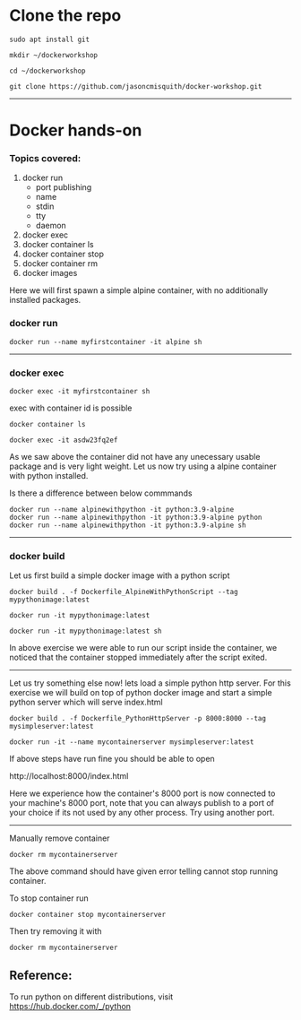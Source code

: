 
# Clone the repo

```
sudo apt install git
```
```
mkdir ~/dockerworkshop
```
```
cd ~/dockerworkshop
```
```
git clone https://github.com/jasoncmisquith/docker-workshop.git
```
---

# Docker hands-on

### Topics covered:
1. docker run
    - port publishing
    - name
    - stdin
    - tty
    - daemon
2. docker exec
3. docker container ls
4. docker container stop
5. docker container rm
6. docker images


Here we will first spawn a simple alpine container, with no additionally installed packages.

### docker run
```
docker run --name myfirstcontainer -it alpine sh
```
---

### docker exec
```
docker exec -it myfirstcontainer sh
```

exec with container id is possible
```
docker container ls
```
```
docker exec -it asdw23fq2ef
```
As we saw above the container did not have any unecessary usable package and is very light weight.
Let us now try using a alpine container with python installed.

Is there a difference between below commmands
```
docker run --name alpinewithpython -it python:3.9-alpine
docker run --name alpinewithpython -it python:3.9-alpine python
docker run --name alpinewithpython -it python:3.9-alpine sh
```

---

### docker build

Let us first build a simple docker image with a python script
```
docker build . -f Dockerfile_AlpineWithPythonScript --tag mypythonimage:latest
```

```
docker run -it mypythonimage:latest
```
```
docker run -it mypythonimage:latest sh
```

In above exercise we were able to run our script inside the container, we noticed that the container stopped immediately after the script exited.

---

Let us try something else now! lets load a simple python http server. For this exercise we will build on top of python docker image and start a simple python server which will serve index.html

```
docker build . -f Dockerfile_PythonHttpServer -p 8000:8000 --tag mysimpleserver:latest
```
```
docker run -it --name mycontainerserver mysimpleserver:latest
```

If above steps have run fine you should be able to open

http://localhost:8000/index.html

Here we experience how the container's 8000 port is now connected to your machine's 8000 port, note that you can always publish to a port of your choice if its not used by any other process. Try using another port.

---

Manually remove container
```
docker rm mycontainerserver
```
The above command should have given error telling cannot stop running container.

To stop container run
```
docker container stop mycontainerserver
```
Then try removing it with
```
docker rm mycontainerserver
```
## Reference:

To run python on different distributions, visit https://hub.docker.com/_/python

